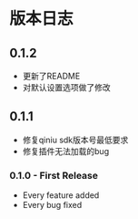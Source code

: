 版本日志
==================================================
## 0.1.2
* 更新了README
* 对默认设置选项做了修改

## 0.1.1
* 修复qiniu sdk版本号最低要求
* 修复插件无法加载的bug

### 0.1.0 - First Release
* Every feature added
* Every bug fixed
